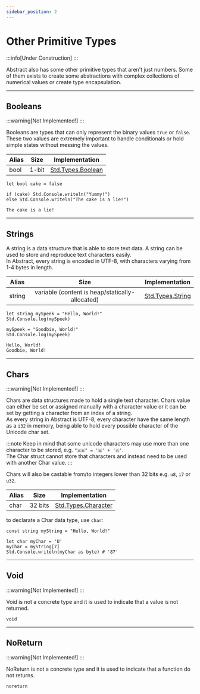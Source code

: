 ```yaml
---
sidebar_position: 2
---
```


# Other Primitive Types
:::info[Under Construction]
:::

Abstract also has some other primitive types that aren't just numbers.
Some of them exists to create some abstractions with complex collections of
numerical values or create type encapsulation.

---
## Booleans
:::warning[Not Implemented!]
:::

Booleans are types that can only represent the binary values `true` or `false`.
These two values are extremely important to handle conditionals or hold simple
states without messing the values.

| Alias | Size            | Implementation         |
|-------|:---------------:|:----------------------:|
| bool  | 1-bit           | [Std.Types.Boolean](#) |

```abs
let bool cake = false

if (cake) Std.Console.writeln("Yummy!")
else Std.Console.writeln("The cake is a lie!")
```
```text title="Console Output"
The cake is a lie!
```

---
## Strings

A string is a data structure that is able to store text data. A string can be
used to store and reproduce text characters easily. \
In Abstract, every string is encoded in UTF-8, with characters varying from 1-4
bytes in length.

| Alias  | Size                                            | Implementation         |
|--------|:-----------------------------------------------:|:----------------------:|
| string | variable (content is heap/statically-allocated) | [Std.Types.String](#)  |

```abs
let string mySpeek = "Hello, World!"
Std.Console.log(mySpeek)

mySpeek = "Goodbie, World!"
Std.Console.log(mySpeek)
```
```text title="Console Output"
Hello, World!
Goodbie, World!
```

---
## Chars
:::warning[Not Implemented!]
:::

Chars are data structures made to hold a single text character. Chars value can
either be set or assigned manually with a character value or it can be set by
getting a character from an index of a string. \
As every string in Abstract is UTF-8, every character have the same length as a `i32`
in memory, being able to hold every possible character of the Unicode char set.

:::note
Keep in mind that some unicode characters may use more than one character to be stored,
e.g. `"🇧🇷" = '🇧' + '🇷'`. \
The Char struct cannot store that characters and instead need to be used with another
Char value.
:::

Chars will also be castable from/to integers lower than 32 bits e.g. `u8`, `i7`
or `u32`.

| Alias  | Size     | Implementation            |
|--------|:--------:|:-------------------------:|
| char   | 32 bits  | [Std.Types.Character](#)  |

to declarate a Char data type, use `char`:

```abs
const string myString = "Hello, World!"

let char myChar = 'U'
myChar = myString[7]
Std.Console.writeln(myChar as byte) # '87'

```

---
## Void
:::warning[Not Implemented!]
:::

Void is not a concrete type and it is used to indicate that a value is not returned.
```abs
void
```

---
## NoReturn
:::warning[Not Implemented!]
:::

NoReturn is not a concrete type and it is used to indicate that a function do not returns.
```abs
noreturn
```

